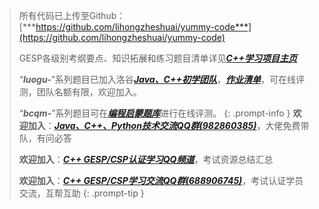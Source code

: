 >所有代码已上传至Github：[***https://github.com/lihongzheshuai/yummy-code***](https://github.com/lihongzheshuai/yummy-code)
>
>GESP各级别考纲要点、知识拓展和练习题目清单详见[***C++学习项目主页***](https://github.com/lihongzheshuai/yummy-code)
>
>“***luogu-***”系列题目已加入洛谷[***Java、C++初学团队***](https://www.luogu.com.cn/team/92228)，[***作业清单***](https://www.luogu.com.cn/team/92228#homework)，可在线评测，团队名额有限，欢迎加入。
>
>“***bcqm-***”系列题目可在[***编程启蒙题库***](https://bas.ssoier.cn/index.php)进行在线评测。
{: .prompt-info }
>**欢迎加入**：[***Java、C++、Python技术交流QQ群(982860385)***](https://qm.qq.com/q/exuata7kFW)，大佬免费带队，有问必答
>
>**欢迎加入**：[***C++ GESP/CSP认证学习QQ频道***](https://pd.qq.com/s/1gsdm3gdn)，考试资源总结汇总
>
>**欢迎加入**：[***C++ GESP/CSP学习交流QQ群(688906745)***](https://qm.qq.com/q/EllqGsKIoM)，考试认证学员交流，互帮互助
{: .prompt-tip }
